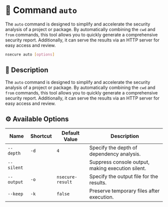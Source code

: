 # 🚀 Command `auto`

The `auto` command is designed to simplify and accelerate the security analysis of a project or package. By automatically combining the `cwd` and `from` commands, this tool allows you to quickly generate a comprehensive security report. Additionally, it can serve the results via an HTTP server for easy access and review.


```bash
nsecure auto [options]
```

## 📝 Description

The `auto` command is designed to simplify and accelerate the security analysis of a project or package. By automatically combining the `cwd` and `from` commands, this tool allows you to quickly generate a comprehensive security report. Additionally, it can serve the results via an HTTP server for easy access and review.

## ⚙️ Available Options

| **Name**   | **Shortcut** | **Default Value**   | **Description**                                                           |
|------------|--------------|---------------------|---------------------------------------------------------------------------|
| `--depth`  | `-d`         | `4`                 | Specify the depth of dependency analysis.                                  |
| `--silent` |              |                     | Suppress console output, making execution silent.                          |
| `--output` | `-o`         | `nsecure-result`    | Specify the output file for the results.                                   |
| `--keep`   | `-k`         | `false`             | Preserve temporary files after execution.                                  |
